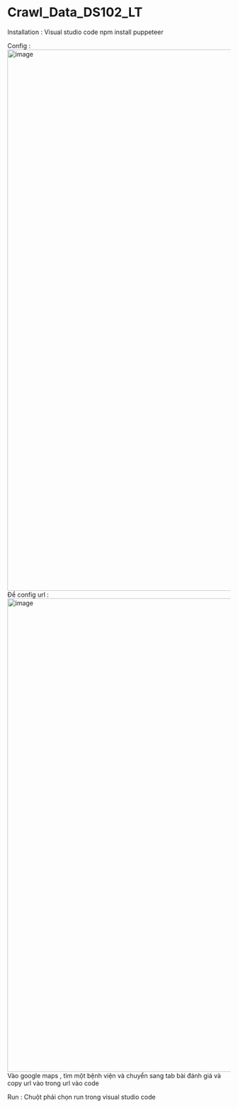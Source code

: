 # Crawl_Data_DS102_LT

Installation :
  <space>Visual studio code<space>
  <space>npm install puppeteer<space>
  
  

Config :
  <img width="1221" alt="image" src="https://github.com/LeeThanh24/Crawl_Data_DS102_LT/assets/94585743/6eb2c6c3-01ac-449d-9626-3905b463bb82">
  Để config url : 
  <img width="1068" alt="image" src="https://github.com/LeeThanh24/Crawl_Data_DS102_LT/assets/94585743/fca3d0e4-be9a-4b4e-a8db-64974751d5b3">
  Vào google maps , tìm một bệnh viện và chuyển sang tab bài đánh giá và copy url vào trong url vào code


Run :
  Chuột phải chọn run trong visual studio code 

